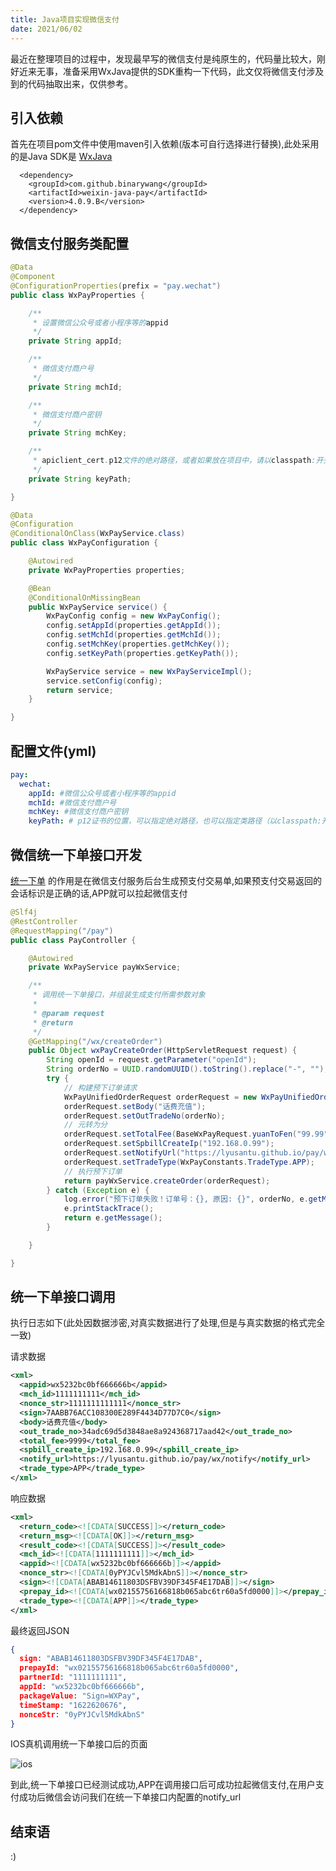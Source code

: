 ```yaml
---
title: Java项目实现微信支付
date: 2021/06/02
---
```


最近在整理项目的过程中，发现最早写的微信支付是纯原生的，代码量比较大，刚好近来无事，准备采用WxJava提供的SDK重构一下代码，此文仅将微信支付涉及到的代码抽取出来，仅供参考。

<!-- more -->

## 引入依赖

首先在项目pom文件中使用maven引入依赖(版本可自行选择进行替换),此处采用的是Java SDK是 [WxJava](https://github.com/Wechat-Group/WxJava) 

```
  <dependency>
    <groupId>com.github.binarywang</groupId>
    <artifactId>weixin-java-pay</artifactId>
    <version>4.0.9.B</version>
  </dependency>
```

## 微信支付服务类配置

```java
@Data
@Component
@ConfigurationProperties(prefix = "pay.wechat")
public class WxPayProperties {

    /**
     * 设置微信公众号或者小程序等的appid
     */
    private String appId;

    /**
     * 微信支付商户号
     */
    private String mchId;

    /**
     * 微信支付商户密钥
     */
    private String mchKey;

    /**
     * apiclient_cert.p12文件的绝对路径，或者如果放在项目中，请以classpath:开头指定
     */
    private String keyPath;

}

```

```java
@Data
@Configuration
@ConditionalOnClass(WxPayService.class)
public class WxPayConfiguration {

    @Autowired
    private WxPayProperties properties;

    @Bean
    @ConditionalOnMissingBean
    public WxPayService service() {
        WxPayConfig config = new WxPayConfig();
        config.setAppId(properties.getAppId());
        config.setMchId(properties.getMchId());
        config.setMchKey(properties.getMchKey());
        config.setKeyPath(properties.getKeyPath());

        WxPayService service = new WxPayServiceImpl();
        service.setConfig(config);
        return service;
    }

}

```

## 配置文件(yml)

```yml
pay:
  wechat:
    appId: #微信公众号或者小程序等的appid
    mchId: #微信支付商户号
    mchKey: #微信支付商户密钥
    keyPath: # p12证书的位置，可以指定绝对路径，也可以指定类路径（以classpath:开头）
```

## 微信统一下单接口开发

[统一下单](https://pay.weixin.qq.com/wiki/doc/api/jsapi.php?chapter=9_1) 的作用是在微信支付服务后台生成预支付交易单,如果预支付交易返回的会话标识是正确的话,APP就可以拉起微信支付

```java
@Slf4j
@RestController
@RequestMapping("/pay")
public class PayController {

    @Autowired
    private WxPayService payWxService;

    /**
     * 调用统一下单接口，并组装生成支付所需参数对象
     *
     * @param request
     * @return
     */
    @GetMapping("/wx/createOrder")
    public Object wxPayCreateOrder(HttpServletRequest request) {
        String openId = request.getParameter("openId");
        String orderNo = UUID.randomUUID().toString().replace("-", "");
        try {
            // 构建预下订单请求
            WxPayUnifiedOrderRequest orderRequest = new WxPayUnifiedOrderRequest();
            orderRequest.setBody("话费充值");
            orderRequest.setOutTradeNo(orderNo);
            // 元转为分
            orderRequest.setTotalFee(BaseWxPayRequest.yuanToFen("99.99"));
            orderRequest.setSpbillCreateIp("192.168.0.99");
            orderRequest.setNotifyUrl("https://lyusantu.github.io/pay/wx/notify");
            orderRequest.setTradeType(WxPayConstants.TradeType.APP);
            // 执行预下订单
            return payWxService.createOrder(orderRequest);
        } catch (Exception e) {
            log.error("预下订单失败！订单号：{}, 原因: {}", orderNo, e.getMessage());
            e.printStackTrace();
            return e.getMessage();
        }

    }

}
```

## 统一下单接口调用

执行日志如下(此处因数据涉密,对真实数据进行了处理,但是与真实数据的格式完全一致)

请求数据

```xml
<xml>
  <appid>wx5232bc0bf666666b</appid>
  <mch_id>1111111111</mch_id>
  <nonce_str>1111111111111</nonce_str>
  <sign>7AABB76ACC108300E289F4434D77D7C0</sign>
  <body>话费充值</body>
  <out_trade_no>34adc69d5d3848ae8a924368717aad42</out_trade_no>
  <total_fee>9999</total_fee>
  <spbill_create_ip>192.168.0.99</spbill_create_ip>
  <notify_url>https://lyusantu.github.io/pay/wx/notify</notify_url>
  <trade_type>APP</trade_type>
</xml>
```

响应数据

```xml
<xml>
  <return_code><![CDATA[SUCCESS]]></return_code>
  <return_msg><![CDATA[OK]]></return_msg>
  <result_code><![CDATA[SUCCESS]]></result_code>
  <mch_id><![CDATA[1111111111]]></mch_id>
  <appid><![CDATA[wx5232bc0bf666666b]]></appid>
  <nonce_str><![CDATA[0yPYJCvl5MdkAbnS]]></nonce_str>
  <sign><![CDATA[ABAB14611803DSFBV39DF345F4E17DAB]]></sign>
  <prepay_id><![CDATA[wx02155756166818b065abc6tr60a5fd0000]]></prepay_id>
  <trade_type><![CDATA[APP]]></trade_type>
</xml>
```

最终返回JSON
```json
{
  sign: "ABAB14611803DSFBV39DF345F4E17DAB",
  prepayId: "wx02155756166818b065abc6tr60a5fd0000",
  partnerId: "1111111111",
  appId: "wx5232bc0bf666666b",
  packageValue: "Sign=WXPay",
  timeStamp: "1622620676",
  nonceStr: "0yPYJCvl5MdkAbnS"
}
```

IOS真机调用统一下单接口后的页面

![ios](https://lyusantu.github.io/images/wxpay.png)

到此,统一下单接口已经测试成功,APP在调用接口后可成功拉起微信支付,在用户支付成功后微信会访问我们在统一下单接口内配置的notify_url

## 结束语

:)

